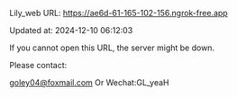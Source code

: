 Lily_web URL: https://ae6d-61-165-102-156.ngrok-free.app

Updated at: 2024-12-10 06:12:03

If you cannot open this URL, the server might be down.

Please contact: 

goley04@foxmail.com Or Wechat:GL_yeaH